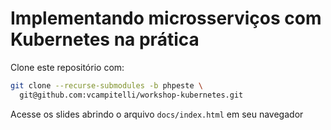 # Implementando microsserviços com Kubernetes na prática

Clone este repositório com:
```sh
git clone --recurse-submodules -b phpeste \
  git@github.com:vcampitelli/workshop-kubernetes.git
```

Acesse os slides abrindo o arquivo `docs/index.html` em seu navegador
